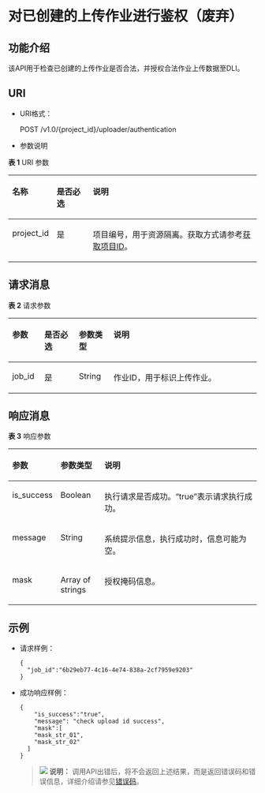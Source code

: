 # 对已创建的上传作业进行鉴权（废弃）<a name="dli_02_0054"></a>

## 功能介绍<a name="section2295338817440"></a>

该API用于检查已创建的上传作业是否合法，并授权合法作业上传数据至DLI。

## URI<a name="section2291312717440"></a>

-   URI格式：

    POST /v1.0/\{project\_id\}/uploader/authentication

-   参数说明

**表 1**  URI 参数

<a name="table490279717440"></a>
<table><thead align="left"><tr id="row1198027517440"><th class="cellrowborder" valign="top" width="14.000000000000002%" id="mcps1.2.4.1.1"><p id="p3087824417440"><a name="p3087824417440"></a><a name="p3087824417440"></a>名称</p>
</th>
<th class="cellrowborder" valign="top" width="15%" id="mcps1.2.4.1.2"><p id="p1810987417440"><a name="p1810987417440"></a><a name="p1810987417440"></a>是否必选</p>
</th>
<th class="cellrowborder" valign="top" width="71%" id="mcps1.2.4.1.3"><p id="p5761370017440"><a name="p5761370017440"></a><a name="p5761370017440"></a>说明</p>
</th>
</tr>
</thead>
<tbody><tr id="row3619814717440"><td class="cellrowborder" valign="top" width="14.000000000000002%" headers="mcps1.2.4.1.1 "><p id="p4636879017440"><a name="p4636879017440"></a><a name="p4636879017440"></a>project_id</p>
</td>
<td class="cellrowborder" valign="top" width="15%" headers="mcps1.2.4.1.2 "><p id="p6488451817440"><a name="p6488451817440"></a><a name="p6488451817440"></a>是</p>
</td>
<td class="cellrowborder" valign="top" width="71%" headers="mcps1.2.4.1.3 "><p id="p1310472724012"><a name="p1310472724012"></a><a name="p1310472724012"></a>项目编号，用于资源隔离。获取方式请参考<a href="获取项目ID.md">获取项目ID</a>。</p>
</td>
</tr>
</tbody>
</table>

## 请求消息<a name="section3579989917440"></a>

**表 2**  请求参数

<a name="table6453740017440"></a>
<table><thead align="left"><tr id="row2366568117440"><th class="cellrowborder" valign="top" width="12.950000000000001%" id="mcps1.2.5.1.1"><p id="p3787201017440"><a name="p3787201017440"></a><a name="p3787201017440"></a>参数</p>
</th>
<th class="cellrowborder" valign="top" width="13.87%" id="mcps1.2.5.1.2"><p id="p4773400417440"><a name="p4773400417440"></a><a name="p4773400417440"></a>是否必选</p>
</th>
<th class="cellrowborder" valign="top" width="13.969999999999999%" id="mcps1.2.5.1.3"><p id="p8421183913565"><a name="p8421183913565"></a><a name="p8421183913565"></a>参数类型</p>
</th>
<th class="cellrowborder" valign="top" width="59.209999999999994%" id="mcps1.2.5.1.4"><p id="p4124914317440"><a name="p4124914317440"></a><a name="p4124914317440"></a>说明</p>
</th>
</tr>
</thead>
<tbody><tr id="row5284626617440"><td class="cellrowborder" valign="top" width="12.950000000000001%" headers="mcps1.2.5.1.1 "><p id="p5268912517440"><a name="p5268912517440"></a><a name="p5268912517440"></a>job_id</p>
</td>
<td class="cellrowborder" valign="top" width="13.87%" headers="mcps1.2.5.1.2 "><p id="p3996073717440"><a name="p3996073717440"></a><a name="p3996073717440"></a>是</p>
</td>
<td class="cellrowborder" valign="top" width="13.969999999999999%" headers="mcps1.2.5.1.3 "><p id="p1642113391568"><a name="p1642113391568"></a><a name="p1642113391568"></a>String</p>
</td>
<td class="cellrowborder" valign="top" width="59.209999999999994%" headers="mcps1.2.5.1.4 "><p id="p1559426117440"><a name="p1559426117440"></a><a name="p1559426117440"></a>作业ID，用于标识上传作业。</p>
</td>
</tr>
</tbody>
</table>

## 响应消息<a name="section5517565817440"></a>

**表 3**  响应参数

<a name="table524355217440"></a>
<table><thead align="left"><tr id="row2514135517440"><th class="cellrowborder" valign="top" width="13%" id="mcps1.2.4.1.1"><p id="p2318384417440"><a name="p2318384417440"></a><a name="p2318384417440"></a>参数</p>
</th>
<th class="cellrowborder" valign="top" width="18.04%" id="mcps1.2.4.1.2"><p id="p4051477517440"><a name="p4051477517440"></a><a name="p4051477517440"></a>参数类型</p>
</th>
<th class="cellrowborder" valign="top" width="68.96%" id="mcps1.2.4.1.3"><p id="p6047132917440"><a name="p6047132917440"></a><a name="p6047132917440"></a>说明</p>
</th>
</tr>
</thead>
<tbody><tr id="row6633950017440"><td class="cellrowborder" valign="top" width="13%" headers="mcps1.2.4.1.1 "><p id="p479043217440"><a name="p479043217440"></a><a name="p479043217440"></a>is_success</p>
</td>
<td class="cellrowborder" valign="top" width="18.04%" headers="mcps1.2.4.1.2 "><p id="p2307632017440"><a name="p2307632017440"></a><a name="p2307632017440"></a>Boolean</p>
</td>
<td class="cellrowborder" valign="top" width="68.96%" headers="mcps1.2.4.1.3 "><p id="p5724262117440"><a name="p5724262117440"></a><a name="p5724262117440"></a>执行请求是否成功。<span class="parmvalue" id="parmvalue353513894450"><a name="parmvalue353513894450"></a><a name="parmvalue353513894450"></a>“true”</span>表示请求执行成功。</p>
</td>
</tr>
<tr id="row4542154317440"><td class="cellrowborder" valign="top" width="13%" headers="mcps1.2.4.1.1 "><p id="p5526636017440"><a name="p5526636017440"></a><a name="p5526636017440"></a>message</p>
</td>
<td class="cellrowborder" valign="top" width="18.04%" headers="mcps1.2.4.1.2 "><p id="p1339619017440"><a name="p1339619017440"></a><a name="p1339619017440"></a>String</p>
</td>
<td class="cellrowborder" valign="top" width="68.96%" headers="mcps1.2.4.1.3 "><p id="p1134963717440"><a name="p1134963717440"></a><a name="p1134963717440"></a>系统提示信息，执行成功时，信息可能为空。</p>
</td>
</tr>
<tr id="row3503786917440"><td class="cellrowborder" valign="top" width="13%" headers="mcps1.2.4.1.1 "><p id="p1949512517440"><a name="p1949512517440"></a><a name="p1949512517440"></a>mask</p>
</td>
<td class="cellrowborder" valign="top" width="18.04%" headers="mcps1.2.4.1.2 "><p id="p6513055017440"><a name="p6513055017440"></a><a name="p6513055017440"></a>Array of strings</p>
</td>
<td class="cellrowborder" valign="top" width="68.96%" headers="mcps1.2.4.1.3 "><p id="p4108319917440"><a name="p4108319917440"></a><a name="p4108319917440"></a>授权掩码信息。</p>
</td>
</tr>
</tbody>
</table>

## 示例<a name="section3940485717440"></a>

-   请求样例：

    ```
    {
      "job_id":"6b29eb77-4c16-4e74-838a-2cf7959e9203"
    }
    ```

-   成功响应样例：

    ```
    {
        "is_success":"true",
        "message": "check upload id success",
        "mask":[
        "mask_str_01",
        "mask_str_02"
      ]
    }
    ```

    >![](public_sys-resources/icon-note.gif) **说明：** 
    >调用API出错后，将不会返回上述结果，而是返回错误码和错误信息，详细介绍请参见[错误码](错误码.md)。


